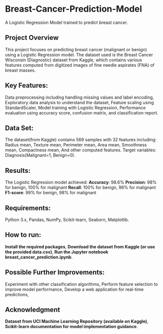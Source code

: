 # Breast-Cancer-Prediction-Model
A Logistic Regression Model trained to predict breast cancer.
## Project Overview
This project focuses on predicting breast cancer (malignant or benign) using a Logistic Regression model. The dataset used is the Breast Cancer Wisconsin (Diagnostic) dataset from Kaggle, which contains various features computed from digitized images of fine needle aspirates (FNA) of breast masses.
## Key Features:
Data preprocessing including handling missing values and label encoding,
Exploratory data analysis to understand the dataset,
Feature scaling using StandardScaler,
Model training with Logistic Regression,
Performance evaluation using accuracy score, confusion matrix, and classification report.
## Data Set:
The dataset(from Kaggle) contains 569 samples with 32 features including:
Radius mean,
Texture mean,
Perimeter mean,
Area mean,
Smoothness mean,
Compactness mean,
And other computed features.
Target variables: Diagnosis(Malignant=1, Benign=0).
## Results:
The Logistic Regression model achieved:
**Accuracy**: 98.6%
**Precision**: 98% for benign, 100% for malignant
**Recall**: 100% for benign, 96% for malignant
**F1-score**: 99% for benign, 98% for malignant
## Requirements:
Python 3.x,
Pandas,
NumPy,
Scikit-learn,
Seaborn,
Matplotlib.
## How to run:
**Install the required packages**,
**Download the dataset from Kaggle (or use the provided data.csv)**,
**Run the Jupyter notebook breast_cancer_prediction.ipynb**.

## Possible Further Improvements:
Experiment with other classification algorithms,
Perform feature selection to improve model performance,
Develop a web application for real-time predictions,

## Acknowledgment
**Dataset from UCI Machine Learning Repository (available on Kaggle)**,
**Scikit-learn documentation for model implementation guidance**.
